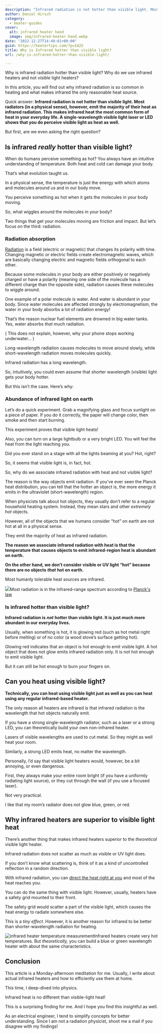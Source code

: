 ```yaml
---
description: "Infrared radiation is not hotter than visible light. Most radiators, however, emit the majority of their heat as infrared radiation."
author: Daniel Hirsch
category:
  - heater-guides
cover:
  alt: infrared heater hand
  image: img/infrared-heater-hand.webp
date: "2022-12-27T14:40:01+00:00"
guid: https://heatertips.com/?p=1425
title: Why is Infrared hotter than visible light?
url: /why-is-infrared-hotter-than-visible-light/

---
```

Why is infrared radiation hotter than visible light? Why do we use infrared heaters and not _visible_ light heaters?

In this article, you will find out why infrared radiation is so common in heating and what makes infrared the only reasonable heat source.

Quick answer: **Infrared radiation is not hotter than visible light. Most radiators (in a physical sense), however, emit the majority of their heat as infrared radiation. This makes infrared heat the most common form of heat in your everyday life. A single-wavelength visible light laser or LED shows that you do perceive visible light as heat as well.**

But first, are we even asking the right question?

## Is infrared _really_ hotter than visible light?

When do humans perceive something as hot? You always have an intuitive understanding of temperature. Both heat and cold can damage your body.

That’s what evolution taught us.

In a physical sense, the temperature is just the energy with which atoms and molecules around us and in our body move.

You perceive something as hot when it gets the molecules in your body moving.

So, what wiggles around the molecules in your body?

Two things that get your molecules moving are friction and impact. But let’s focus on the third: radiation.

### Radiation absorption

[Radiation](/infrared-vs-radiant-heaters-are-they-the-same/) is a field (electric or magnetic) that changes its polarity with time. Changing magnetic or electric fields create electromagnetic waves, which are basically changing electric and magnetic fields orthogonal to each other.

Because some molecules in your body are either positively or negatively charged or have a polarity (meaning one side of the molecule has a different charge than the opposite side), radiation causes these molecules to wiggle around.

One example of a polar molecule is water. And water is abundant in your body. Since water molecules are affected strongly by electromagnetism, the water in your body absorbs a lot of radiation energy!

That’s the reason nuclear fuel elements are drowned in big water tanks. Yes, water absorbs _that_ much radiation.

( This does not explain, however, why your phone stops working underwater… )

Long-wavelength radiation causes molecules to move around slowly, while short-wavelength radiation moves molecules quickly.

Infrared radiation has a long wavelength.

So, intuitively, you could even assume that shorter wavelength (visible) light gets your body hotter.

But this isn’t the case. Here’s why:

### Abundance of infrared light on earth

Let’s do a quick experiment. Grab a magnifying glass and focus sunlight on a piece of paper. If you do it correctly, the paper will change color, then smoke and then start burning.

This experiment proves that visible light heats!

Also, you can turn on a large lightbulb or a very bright LED. You will feel the heat from the light reaching you.

Did you ever stand on a stage with all the lights beaming at you? Hot, right?

So, it seems that visible light is, in fact, hot.

So, why do we associate infrared radiation with heat and not visible light?

The reason is the way objects emit radiation. If you’ve ever seen the Planck heat distribution, you can tell that the hotter an object is, the more energy it emits in the ultraviolet (short-wavelength) region.

When physicists talk about hot objects, they usually don’t refer to a regular household heating system. Instead, they mean stars and other _extremely hot_ objects.

However, all of the objects that we humans consider “hot” on earth are not hot at all in a physical sense.

They emit the majority of heat as infrared radiation.

**The reason we associate infrared radiation with heat is that the temperature that causes objects to emit infrared-region heat is abundant on earth.**

**On the other hand, we don’t consider visible or UV light “hot” because there are no objects** **_that_** **hot on earth.**

Most humanly tolerable heat sources are infrared.

![](/img/black-body-radiator-infrared-planck.webp)Most radiation is in the infrared-range spectrum according to [Planck's law](https://en.wikipedia.org/wiki/Planck%27s_law)

### Is infrared hotter than visible light?

**Infrared radiation is** **_not_** **hotter than visible light. It is just much more abundant in our everyday lives.**

Usually, when something is hot, it is glowing red (such as hot metal right before melting) or of no color (a wood stove’s surface getting hot).

Glowing red indicates that an object is hot enough to emit visible light. A hot object that does not glow emits infrared radiation only. It is not hot enough to emit visible light.

But it can still be hot enough to burn your fingers on.

## Can you heat using visible light?

**Technically, you can heat using visible light just as well as you can heat using any regular infrared-based heater.**

The only reason all heaters are infrared is that infrared radiation is the wavelength that hot objects naturally emit.

If you have a strong single-wavelength radiator, such as a laser or a strong LED, you can theoretically build your own non-infrared heater.

Lasers of visible wavelengths are used to cut metal. So they might as well heat your room.

Similarly, a strong LED emits heat, no matter the wavelength.

Personally, I’d say that visible light heaters would, however, be a bit annoying, or even dangerous.

First, they always make your entire room bright (if you have a uniformly radiating light source), or they cut through the wall (if you use a focused laser).

Not very practical.

I like that my room’s radiator does not glow blue, green, or red.

## Why infrared heaters are superior to visible light heat

There’s another thing that makes infrared heaters superior to the _theoretical_ visible light heater.

Infrared radiation does not scatter as much as visible or UV light does.

If you don’t know what scattering is, think of it as a kind of uncontrolled reflection in a random direction.

With infrared radiation, you can [direct the heat right at you](/where-to-place-an-infrared-heater/) and most of the heat reaches you.

You can do the same thing with visible light. However, usually, heaters have a safety grid mounted to their front.

The safety grid would scatter a part of the visible light, which causes the heat energy to radiate somewhere else.

This is a _tiny effect._ However, it is another reason for infrared to be better than shorter-wavelength radiation for heating.

![infrared heater temperature measurement](/img/infrared-heater-heating-element-temperature-measurement.webp)Infrared heaters create very hot temperatures. But _theoretically,_ you can build a blue or green wavelength heater with about the same characteristics.

## Conclusion

This article is a Monday-afternoon meditation for me. Usually, I write about actual infrared heaters and how to efficiently use them at home.

This time, I deep-dived into physics.

Infrared heat is no different than visible-light heat!

This is a surprising finding for me. And I hope you find this insightful as well.

As an electrical engineer, I tend to simplify concepts for better understanding. Since I am not a radiation physicist, shoot me a mail if you disagree with my findings!
